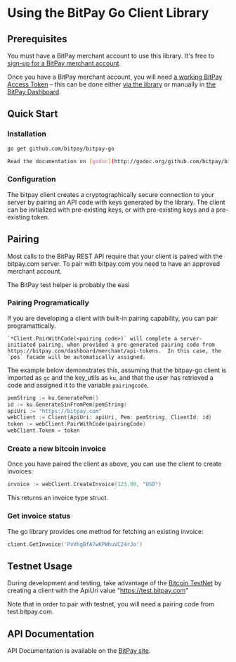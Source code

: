 # Using the BitPay Go Client Library
## Prerequisites
You must have a BitPay merchant account to use this library.  It's free to [sign-up for a BitPay merchant account](https://bitpay.com/start).

Once you have a BitPay merchant account, you will need [a working BitPay Access Token](/api/getting-access.html) – this can be done either [via the library](#pairing) or manually in [the BitPay Dashboard](https://bitpay.com/tokens).

## Quick Start
### Installation
```bash
go get github.com/bitpay/bitpay-go

Read the documentation on [godoc](http://godoc.org/github.com/bitpay/bitpay-go)
```

### Configuration
The bitpay client creates a cryptographically secure connection to your server by pairing an API code with keys generated by the library. The client can be initialized with pre-existing keys, or with pre-existing keys and a pre-existing token.

## Pairing
Most calls to the BitPay REST API require that your client is paired with the bitpay.com server.  To pair with bitpay.com you need to have an approved merchant account.

The BitPay test helper is probably the easi

### Pairing Programatically

If you are developing a client with built-in pairing capability, you can pair programattically.

    `*Client.PairWithCode(<pairing code>)` will complete a server-initiated pairing, when provided a pre-generated pairing code from https://bitpay.com/dashboard/merchant/api-tokens.  In this case, the `pos` facade will be automatically assigned.

The example below demonstrates this, assuming that the bitpay-go client is imported as `gc` and the key\_utils as `ku`, and that the user has retrieved a code and assigned it to the variable `pairingcode`.

```go
pemString := ku.GeneratePem()
id := ku.GenerateSinFromPem(pemString)
apiUri := "https://bitpay.com"
webClient := Client{ApiUri: apiUri, Pem: pemString, ClientId: id}
token := webClient.PairWithCode(pairingCode)
webClient.Token = token
```    

### Create a new bitcoin invoice
Once you have paired the client as above, you can use the client to create invoices:

```go
invoice := webClient.CreateInvoice(123.00, "USD")
```

This returns an invoice type struct.

### Get invoice status
The go library provides one method for fetching an existing invoice:

```go
client.GetInvoice('PvVhgBfA7wKPWhuVC24rJo')
```

## Testnet Usage

During development and testing, take advantage of the [Bitcoin TestNet](https://en.bitcoin.it/wiki/Testnet) by creating a client with the ApiUri value "https://test.bitpay.com"

Note that in order to pair with testnet, you will need a pairing code from test.bitpay.com.

## API Documentation

API Documentation is available on the [BitPay site](https://bitpay.com/api).
